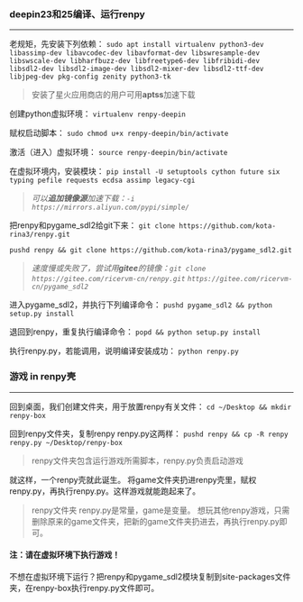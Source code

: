 ### deepin23和25编译、运行renpy
---
老规矩，先安装下列依赖：
`sudo apt install virtualenv python3-dev libassimp-dev libavcodec-dev libavformat-dev libswresample-dev libswscale-dev libharfbuzz-dev libfreetype6-dev libfribidi-dev libsdl2-dev libsdl2-image-dev libsdl2-mixer-dev libsdl2-ttf-dev libjpeg-dev pkg-config zenity python3-tk`
> 安装了星火应用商店的用户可用**aptss**加速下载

创建python虚拟环境：
`virtualenv renpy-deepin`

赋权启动脚本：
`sudo chmod u+x renpy-deepin/bin/activate`

激活（进入）虚拟环境：
`source renpy-deepin/bin/activate`

在虚拟环境内，安装模块：
`pip install -U setuptools cython future six typing pefile requests ecdsa assimp legacy-cgi`
> *可以**追加镜像源**加速下载：`-i https://mirrors.aliyun.com/pypi/simple/`*

把renpy和pygame_sdl2给git下来：
`git clone https://github.com/kota-rina3/renpy.git`

`pushd renpy && git clone https://github.com/kota-rina3/pygame_sdl2.git`
> *速度慢或失败了，尝试用**gitee**的镜像：`git clone https://gitee.com/ricervm-cn/renpy.git`*
> *`https://gitee.com/ricervm-cn/pygame_sdl2`*

进入pygame_sdl2，并执行下列编译命令：
`pushd pygame_sdl2 && python setup.py install`

退回到renpy，重复执行编译命令：
`popd && python setup.py install`

执行renpy.py，若能调用，说明编译安装成功：
`python renpy.py`

### 游戏 in renpy壳
---
回到桌面，我们创建文件夹，用于放置renpy有关文件：
`cd ~/Desktop && mkdir renpy-box`

回到renpy文件夹，复制renpy renpy.py这两样：
`pushd renpy && cp -R renpy renpy.py ~/Desktop/renpy-box`
> renpy文件夹包含运行游戏所需脚本，renpy.py负责启动游戏

就这样，一个renpy壳就此诞生。
将game文件夹扔进renpy壳里，赋权renpy.py，再执行renpy.py。这样游戏就能跑起来了。
> renpy文件夹 renpy.py是常量，game是变量。
想玩其他renpy游戏，只需删除原来的game文件夹，把新的game文件夹扔进去，再执行renpy.py即可。

#### 注：请在虚拟环境下执行游戏！
不想在虚拟环境下运行？把renpy和pygame_sdl2模块复制到site-packages文件夹，在renpy-box执行renpy.py文件即可。
